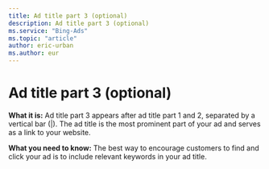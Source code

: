 ```yaml
---
title: Ad title part 3 (optional)
description: Ad title part 3 (optional)
ms.service: "Bing-Ads"
ms.topic: "article"
author: eric-urban
ms.author: eur
---
```


# Ad title part 3 (optional)

**What it is:**  Ad title part 3 appears after ad title part 1 and 2, separated by a vertical bar (|). The ad title is the most prominent part of your ad and serves as a link to your website.

**What you need to know:**  The best way to encourage customers to find and click your ad is to include relevant keywords in your ad title.


